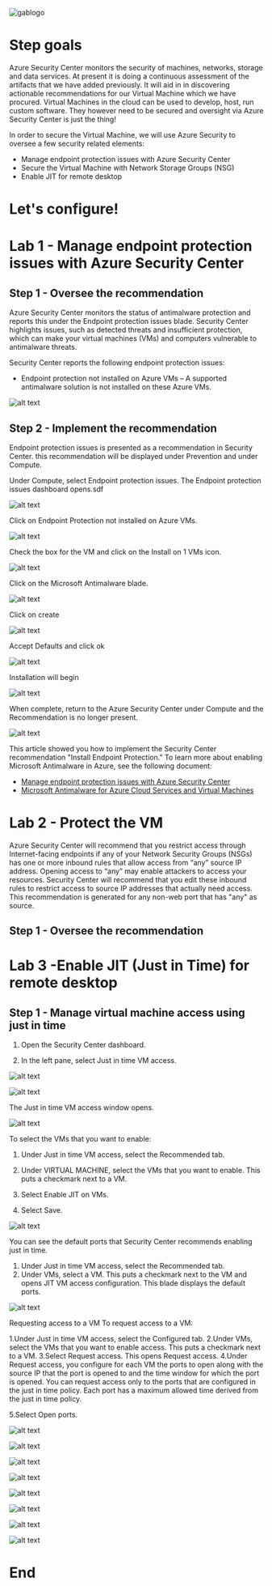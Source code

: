 ![gablogo][gablogo]


# Step goals

Azure Security Center monitors the security of machines, networks, storage and data services. At present it is doing a continuous assessment of the artifacts that we have added previously. It will aid in in discovering actionable recommendations for our Virtual Machine which we have procured. Virtual Machines in the cloud can be used to develop, host, run custom software. They however need to be secured and oversight via Azure Security Center is just the thing!

In order to secure the Virtual Machine, we will use Azure Security to oversee a few security related elements:

* Manage endpoint protection issues with Azure Security Center
* Secure the Virtual Machine with Network Storage Groups (NSG)
* Enable JIT for remote desktop 


# Let's configure!

# Lab 1 - Manage endpoint protection issues with Azure Security Center

## Step 1 - Oversee the recommendation
Azure Security Center monitors the status of antimalware protection and reports this under the Endpoint protection issues blade. Security Center highlights issues, such as detected threats and insufficient protection, which can make your virtual machines (VMs) and computers vulnerable to antimalware threats. 

Security Center reports the following endpoint protection issues:

* Endpoint protection not installed on Azure VMs – A supported antimalware solution is not installed on these Azure VMs.

![alt text](media/ASC%20Lab%201_1.png)


## Step 2 - Implement the recommendation

Endpoint protection issues is presented as a recommendation in Security Center. 
this recommendation will be displayed under Prevention and under Compute.
 

Under Compute, select Endpoint protection issues. The Endpoint protection issues dashboard opens.sdf

 
![alt text](media/ASC%20Lab%201_2.png)
 

Click on Endpoint Protection not installed on Azure VMs.
 
![alt text](media/ASC%20Lab%201_3.png)

Check the box for the VM and click on the Install on 1 VMs icon.

![alt text](media/ASC%20Lab%201_4.png)

Click on the Microsoft Antimalware blade.
 
![alt text](media/ASC%20Lab%201_5.png)

Click on create
 
![alt text](media/ASC%20Lab%201_6.png)

Accept Defaults and click ok
 
![alt text](media/ASC%20Lab%201_7.png)

Installation will begin

![alt text](media/ASC%20Lab%201_8.png)

When complete, return to the Azure Security Center under Compute and the Recommendation is no longer present.

![alt text](media/ASC%20Lab%201_9.png)

This article showed you how to implement the Security Center recommendation "Install Endpoint Protection." To learn more about enabling Microsoft Antimalware in Azure, see the following document:

* [Manage endpoint protection issues with Azure Security Center](https://docs.microsoft.com/en-us/azure/security-center/security-center-install-endpoint-protection)  
* [Microsoft Antimalware for Azure Cloud Services and Virtual Machines](https://docs.microsoft.com/en-us/azure/security/azure-security-antimalware)  


# Lab 2 - Protect the VM

Azure Security Center will recommend that you restrict access through Internet-facing endpoints if any of your Network Security Groups (NSGs) has one or more inbound rules that allow access from “any” source IP address. Opening access to “any” may enable attackers to access your resources. Security Center will recommend that you edit these inbound rules to restrict access to source IP addresses that actually need access.
This recommendation is generated for any non-web port that has "any" as source.

## Step 1 - Oversee the recommendation



# Lab 3 -Enable JIT (Just in Time) for remote desktop 

## Step 1 - Manage virtual machine access using just in time



1. Open the Security Center dashboard.

2. In the left pane, select Just in time VM access.

![alt text](media/ASC%20Lab%202_1.png)

![alt text](media/ASC%20Lab%202_2.png)

The Just in time VM access window opens.

![alt text](media/ASC%20Lab%202_3.png)

To select the VMs that you want to enable:

1. Under Just in time VM access, select the Recommended tab.
2. Under VIRTUAL MACHINE, select the VMs that you want to enable. This puts a checkmark next to a VM.

3. Select Enable JIT on VMs.
4. Select Save.

![alt text](media/ASC%20Lab%202_4.png)

You can see the default ports that Security Center recommends enabling just in time.

1. Under Just in time VM access, select the Recommended tab.
2. Under VMs, select a VM. This puts a checkmark next to the VM and opens JIT VM access configuration. This blade displays the default ports.

![alt text](media/ASC%20Lab%202_5.png)

Requesting access to a VM
To request access to a VM:

1.Under Just in time VM access, select the Configured tab.
2.Under VMs, select the VMs that you want to enable access. This puts a checkmark next to a VM.
3.Select Request access. This opens Request access.
4.Under Request access, you configure for each VM the ports to open along with the source IP that the port is opened to and the time window for which the port is opened. You can request access only to the ports that are configured in the just in time policy. Each port has a maximum allowed time derived from the just in time policy.

5.Select Open ports.

![alt text](media/ASC%20Lab%202_6.png)

![alt text](media/ASC%20Lab%202_6b.png)

![alt text](media/ASC%20Lab%202_7.png)

![alt text](media/ASC%20Lab%202_8.png)

![alt text](media/ASC%20Lab%202_9.png)

![alt text](media/ASC%20Lab%202_10.png)

![alt text](media/ASC%20Lab%202_11.png)

![alt text](media/ASC%20Lab%202_12.png)
# End


[gablogo]: ../media/logo-2018-500x444.png "Global Azure Bootcamp logo"


